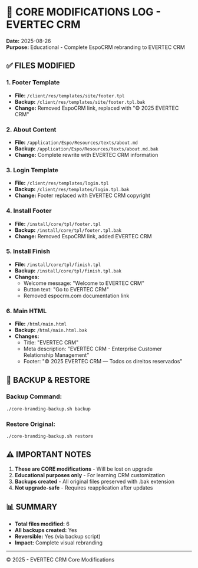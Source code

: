 # 📝 CORE MODIFICATIONS LOG - EVERTEC CRM

**Date:** 2025-08-26  
**Purpose:** Educational - Complete EspoCRM rebranding to EVERTEC CRM

## ✅ FILES MODIFIED

### 1. **Footer Template**
- **File:** `/client/res/templates/site/footer.tpl`
- **Backup:** `/client/res/templates/site/footer.tpl.bak`
- **Change:** Removed EspoCRM link, replaced with "© 2025 EVERTEC CRM"

### 2. **About Content**
- **File:** `/application/Espo/Resources/texts/about.md`
- **Backup:** `/application/Espo/Resources/texts/about.md.bak`
- **Change:** Complete rewrite with EVERTEC CRM information

### 3. **Login Template**
- **File:** `/client/res/templates/login.tpl`
- **Backup:** `/client/res/templates/login.tpl.bak`
- **Change:** Footer replaced with EVERTEC CRM copyright

### 4. **Install Footer**
- **File:** `/install/core/tpl/footer.tpl`
- **Backup:** `/install/core/tpl/footer.tpl.bak`
- **Change:** Removed EspoCRM link, added EVERTEC CRM

### 5. **Install Finish**
- **File:** `/install/core/tpl/finish.tpl`
- **Backup:** `/install/core/tpl/finish.tpl.bak`
- **Changes:**
  - Welcome message: "Welcome to EVERTEC CRM"
  - Button text: "Go to EVERTEC CRM"
  - Removed espocrm.com documentation link

### 6. **Main HTML**
- **File:** `/html/main.html`
- **Backup:** `/html/main.html.bak`
- **Changes:**
  - Title: "EVERTEC CRM"
  - Meta description: "EVERTEC CRM - Enterprise Customer Relationship Management"
  - Footer: "© 2025 EVERTEC CRM — Todos os direitos reservados"

## 🔄 BACKUP & RESTORE

### Backup Command:
```bash
./core-branding-backup.sh backup
```

### Restore Original:
```bash
./core-branding-backup.sh restore
```

## ⚠️ IMPORTANT NOTES

1. **These are CORE modifications** - Will be lost on upgrade
2. **Educational purposes only** - For learning CRM customization
3. **Backups created** - All original files preserved with .bak extension
4. **Not upgrade-safe** - Requires reapplication after updates

## 📊 SUMMARY

- **Total files modified:** 6
- **All backups created:** Yes
- **Reversible:** Yes (via backup script)
- **Impact:** Complete visual rebranding

---

© 2025 - EVERTEC CRM Core Modifications